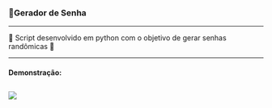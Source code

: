 <h3>🔑Gerador de Senha</h3>
<hr>
<p> 🔐 Script desenvolvido em python com o objetivo de gerar senhas randômicas 🔐</p>
<hr>
<h4> Demonstração: </h4>
<h2 aling="center">
  <img src = "https://user-images.githubusercontent.com/75073563/184154995-60a34114-3228-4eec-9cb3-3ad187478ca5.gif">
</h2>
